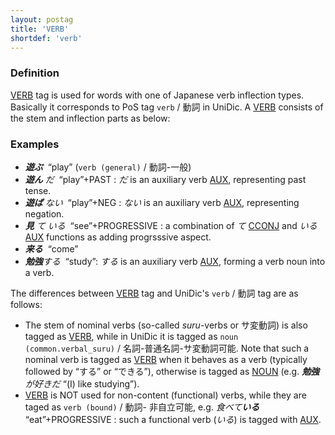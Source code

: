 ```yaml
---
layout: postag
title: 'VERB'
shortdef: 'verb'
---
```


### Definition

[VERB]() tag is used for words with one of Japanese verb inflection types.  
Basically it corresponds to PoS tag `verb` / 動詞 in UniDic.
A [VERB]() consists of the stem and inflection parts as below:

### Examples

- _<b>遊ぶ</b>&nbsp;_ “play” (`verb (general)` / 動詞-一般)
- _<b>遊ん</b> だ&nbsp;_ “play”+PAST : _だ_ is an auxiliary verb [AUX](), representing past tense.
- _<b>遊ば</b> ない&nbsp;_ “play”+NEG : _ない_ is an auxiliary verb [AUX](), representing negation.
- _<b>見</b> て いる&nbsp;_ “see”+PROGRESSIVE : a combination of _て_  [CCONJ]() and _いる_ [AUX]() functions 
as adding progrsssive aspect.
- _<b>来る</b>&nbsp;_ “come” 
- _<b>勉強</b>する&nbsp;_ “study”: _する_ is an auxiliary verb [AUX](), forming a verb noun into a verb. 
 
The differences between [VERB]() tag and UniDic's `verb` / 動詞 tag are as follows:

* The stem of nominal verbs (so-called _suru_-verbs or サ変動詞) is also tagged as [VERB](), while in UniDic it is tagged as `noun (common.verbal_suru)` / 名詞-普通名詞-サ変動詞可能.
Note that such a nominal verb is tagged as [VERB]() when it behaves as a verb (typically followed by “する” or “できる”),
otherwise is tagged as [NOUN]() (e.g. _<b>勉強</b> が好きだ_ “(I) like studying”).
* [VERB]() is NOT used for non-content (functional) verbs, while they are taged as `verb (bound)` / 動詞- 非自立可能,
e.g. _食べて<b>いる</b>&nbsp;_ “eat”+PROGRESSIVE : such a functional verb (_いる_) is tagged with [AUX]().

